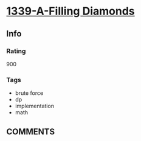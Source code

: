# [1339-A-Filling Diamonds](https://codeforces.com/problemset/problem/1339/A)

## Info

### Rating

900

### Tags

- brute force
- dp
- implementation
- math

## __COMMENTS__

> 
